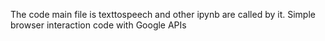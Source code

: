 The code main file is texttospeech and other ipynb are called by it. Simple browser interaction code with Google APIs

